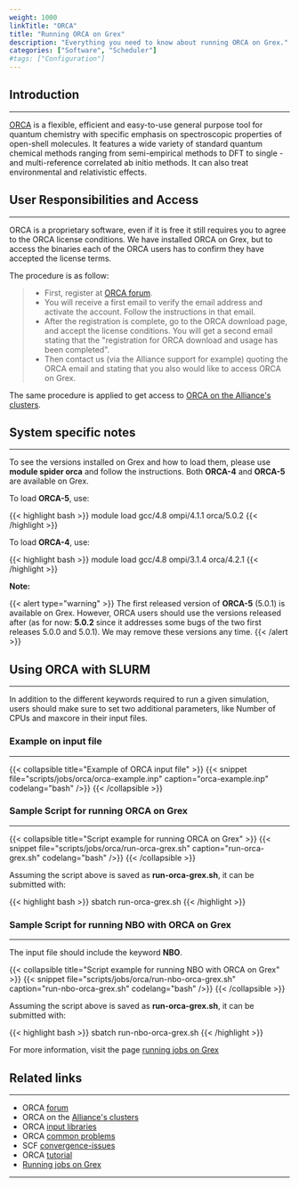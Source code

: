 ```yaml
---
weight: 1000
linkTitle: "ORCA"
title: "Running ORCA on Grex"
description: "Everything you need to know about running ORCA on Grex."
categories: ["Software", "Scheduler"]
#tags: ["Configuration"]
---
```


## Introduction
---

[ORCA](http://cec.mpg.de/forum/) is a flexible, efficient and easy-to-use general purpose tool for quantum chemistry with specific emphasis on spectroscopic properties of open-shell  molecules. It features a wide variety of standard quantum chemical methods ranging from semi-empirical methods to DFT to single - and multi-reference correlated ab initio methods. It can also treat environmental and relativistic effects.

## User Responsibilities and Access
---

ORCA is a proprietary software, even if it is free it still requires you to agree to the ORCA license conditions. We have installed ORCA on Grex, but to access the binaries each of the ORCA users has to confirm they have accepted the license terms.

The procedure is as follow: 
> * First, register at [ORCA forum](https://orcaforum.kofo.mpg.de/). 
> * You will receive a first email to verify the email address and activate the account. Follow the instructions in that email.
> * After the registration is complete, go to the ORCA download page, and accept the license conditions. You will get a second email stating that the "registration for ORCA download and usage has been completed".
> * Then contact us (via the Alliance support for example) quoting the ORCA email and stating that you also would like to access ORCA on Grex. 

The same procedure is applied to get access to [ORCA on the Alliance's clusters](https://docs.alliancecan.ca/wiki/ORCA).

## System specific notes
---

To see the versions installed on Grex and how to load them, please use **module spider orca** and follow the instructions. Both **ORCA-4** and **ORCA-5** are available on Grex.

To load **ORCA-5**, use:

{{< highlight bash >}}
module load gcc/4.8 ompi/4.1.1 orca/5.0.2
{{< /highlight >}}

To load **ORCA-4**, use:

{{< highlight bash >}}
module load gcc/4.8 ompi/3.1.4 orca/4.2.1
{{< /highlight >}}

**Note:**

{{< alert type="warning" >}}
The first released version of **ORCA-5** (5.0.1) is available on Grex. However, ORCA users should use the versions released after (as for now: **5.0.2** since it addresses some bugs of the two first releases 5.0.0 and 5.0.1). We may remove these versions any time.
{{< /alert >}}

## Using ORCA with SLURM
---

In addition to the different keywords required to run a given simulation, users should make sure to set two additional parameters, like Number of CPUs and maxcore in their input files.

### Example on input file
---

{{< collapsible title="Example of ORCA input file" >}}
{{< snippet
    file="scripts/jobs/orca/orca-example.inp"
    caption="orca-example.inp"
    codelang="bash"
/>}}
{{< /collapsible >}}

### Sample Script for running ORCA on Grex
---

{{< collapsible title="Script example for running ORCA on Grex" >}}
{{< snippet
    file="scripts/jobs/orca/run-orca-grex.sh"
    caption="run-orca-grex.sh"
    codelang="bash"
/>}}
{{< /collapsible >}}

Assuming the script above is saved as __run-orca-grex.sh__, it can be submitted with:

{{< highlight bash >}}
sbatch run-orca-grex.sh
{{< /highlight >}}

### Sample Script for running NBO with ORCA on Grex
---

The input file should include the keyword **NBO**.

{{< collapsible title="Script example for running NBO with ORCA on Grex" >}}
{{< snippet
    file="scripts/jobs/orca/run-nbo-orca-grex.sh"
    caption="run-nbo-orca-grex.sh"
    codelang="bash"
/>}}
{{< /collapsible >}}

Assuming the script above is saved as __run-orca-grex.sh__, it can be submitted with:

{{< highlight bash >}}
sbatch run-nbo-orca-grex.sh
{{< /highlight >}}

For more information, visit the page [running jobs on Grex](running-jobs)

## Related links
---

* ORCA [forum](http://cec.mpg.de/forum/)
* ORCA on the [Alliance's clusters](https://docs.alliancecan.ca/wiki/ORCA)
* ORCA [input libraries](https://sites.google.com/site/orcainputlibrary/home)
* ORCA [common problems](https://sites.google.com/site/orcainputlibrary/orca-common-problems)
* SCF [convergence-issues](https://sites.google.com/site/orcainputlibrary/scf-convergence-issues)
* ORCA [tutorial](https://www.orcasoftware.de/tutorials_orca/)
* [Running jobs on Grex](running-jobs)
 
---

<!-- {{< treeview display="tree" />}} -->

<!-- Changes and update:
* 
*
*
-->
